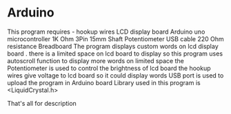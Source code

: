 # Arduino


This program requires -
hookup wires
LCD display board
Arduino uno microcontroller
1K Ohm 3Pin 15mm Shaft Potentiometer
USB cable
220 Ohm resistance 
Breadboard 
The program displays custom words on lcd display board .
there is a limited space on lcd board to display so this program uses autoscroll function to display more words on limited space
the Potentiometer is used to control the brightness of lcd board
the hookup wires give voltage to lcd board so it could display words
USB port is used to upload the program in Arduino board 
Library used in this program is <LiquidCrystal.h>

That's all for description
